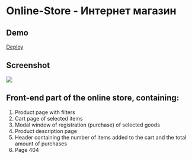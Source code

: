 # Online-Store - Интернет магазин

## Demo
[Deploy](https://stanislavmamulin-online-store-team.netlify.app/)

## Screenshot
![](https://user-images.githubusercontent.com/31639106/211273806-63fed9d2-6414-4171-9890-d50c13158d9c.png)

## Front-end part of the online store, containing:
1. Product page with filters
2. Cart page of selected items
3. Modal window of registration (purchase) of selected goods
4. Product description page
5. Header containing the number of items added to the cart and the total amount of purchases
6. Page 404
